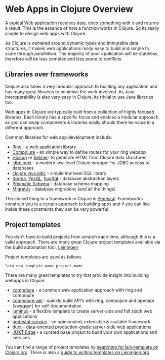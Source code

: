 # Web Apps in Clojure Overview
  A typical Web application receives data, does something with it and returns a result.  This is the essence of how a function works in Clojure.  So its really simple to design web apps with Clojure.

  As Clojure is centered around dynamic types and immutable data structures, it makes web applications really easy to build and simple to scale through parallelism.  The majority of your application will be stateless, therefore will be less complex and less prone to conflicts.


## Libraries over frameworks
  Clojure also takes a very modular approach to building any application and has many great libraries to minimise the work involved.  As Java Interoperability is also very easy in Clojure, its trivial to use Java libraries too.

  Web apps in Clojure are typically built from a collection of highly focused libraries.  Each library has a specific focus and enables a modular approach, as you can swap components & libraries easily should there be value in a different approach.

  Common libraries for web app development include:

* [Ring](https://github.com/ring-clojure/ring) - a web application library
* [Compojure](https://github.com/weavejester/compojure) - an simple way to define routes for your ring webapp
* [Hiccup](https://github.com/weavejester/hiccup) or [Selmer](https://github.com/yogthos/Selmer)- to generate HTML from Clojure data structures
* [jdbc.next](https://github.com/seancorfield/next-jdbc) - a modern low-level Clojure wrapper for JDBC access to databases
* [clojure.java.jdbc](https://github.com/clojure/java.jdbc) - simple low level SQL library
* [Korma](http://sqlkorma.com/), [YesQL](https://github.com/krisajenkins/yesql), [hugSql](http://www.hugsql.org) - database abstraction layers
* [Prismatic Schema](https://github.com/Prismatic/schema) - database schema mapping
* [Migratus](https://github.com/yogthos/migratus) - database migrations (and all the things)

The closed thing to a framework in Clojure is [Pedestal](https://github.com/pedestal/pedestal).  Frameworks constrain you to a certain approach to building apps and if you can live inside these constraints they can be very powerful.

## Project templates
  You don't have to build projects from scratch each time, although this is a valid approach.  There are many great Clojure project templates available via the build automation tool, [Leiningen](http://leiningen.org/)

Project templates are used as follows

```
lein new template-name project-name
```

There are many great templates to try that provide insight into building webapps in Clojure.

* [compojure](https://github.com/weavejester/compojure-template) - a common web application approach with ring and compojure
* [compojure-api](https://github.com/metosin/compojure-api) - quickly build API's with ring, compojure and openapi (swagger) for self-documentation
* [luminus](http://www.luminusweb.net/) - a flexible template to create server-side and full stack web applications
* [pedestal-service](https://github.com/pedestal/pedestal) - an opinionated, extensible & scalable framework
* [duct](https://github.com/weavejester/duct) - data-oriented production-grade server-side web applications
* [JUXT Edge](https://github.com/juxt/edge) - a curated base project to build your own applications and services

You can find a range of project templates by [searching for lein-template on Clojars.org](https://clojars.org/search?q=lein-template).  There is also a [guide to writing templates on Leiningen.org](https://github.com/technomancy/leiningen/blob/master/doc/TEMPLATES.md)
